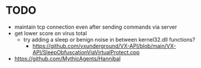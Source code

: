 # TODO
- maintain tcp connection even after sending commands via server
- get lower score on virus total
  - try adding a sleep or benign noise in between kernel32.dll functions?
    - https://github.com/vxunderground/VX-API/blob/main/VX-API/SleepObfuscationViaVirtualProtect.cpp
- https://github.com/MythicAgents/Hannibal
